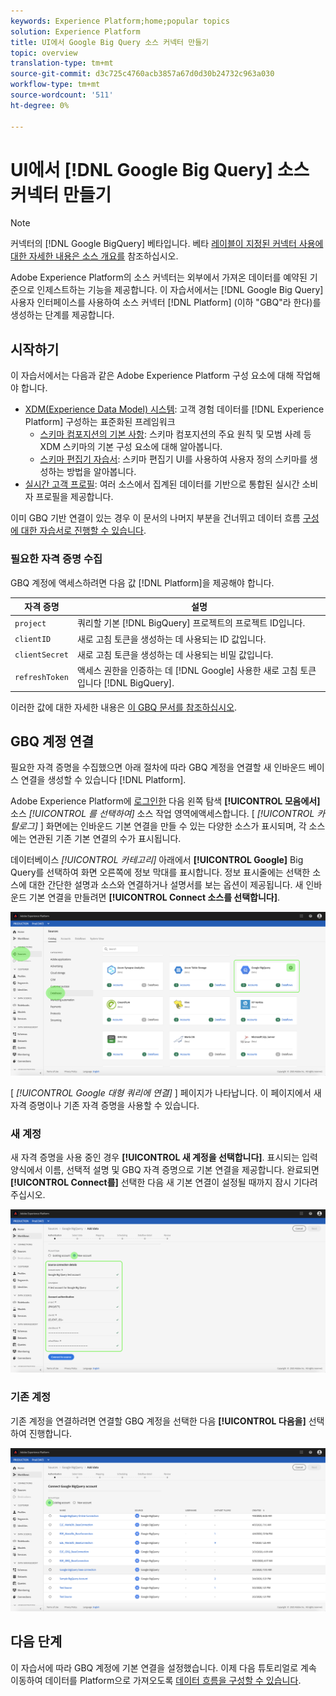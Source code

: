 ```yaml
---
keywords: Experience Platform;home;popular topics
solution: Experience Platform
title: UI에서 Google Big Query 소스 커넥터 만들기
topic: overview
translation-type: tm+mt
source-git-commit: d3c725c4760acb3857a67d0d30b24732c963a030
workflow-type: tm+mt
source-wordcount: '511'
ht-degree: 0%

---
```



# UI에서 [!DNL Google Big Query] 소스 커넥터 만들기

> [!NOTE]
> 커넥터의 [!DNL Google BigQuery] 베타입니다. 베타 [레이블이 지정된 커넥터 사용에 대한 자세한 내용은 소스 개요를](../../../../home.md#terms-and-conditions) 참조하십시오.

Adobe Experience Platform의 소스 커넥터는 외부에서 가져온 데이터를 예약된 기준으로 인제스트하는 기능을 제공합니다. 이 자습서에서는 [!DNL Google Big Query] 사용자 인터페이스를 사용하여 소스 커넥터 [!DNL Platform] (이하 &quot;GBQ&quot;라 한다)를 생성하는 단계를 제공합니다.

## 시작하기

이 자습서에서는 다음과 같은 Adobe Experience Platform 구성 요소에 대해 작업해야 합니다.

* [XDM(Experience Data Model) 시스템](../../../../../xdm/home.md): 고객 경험 데이터를 [!DNL Experience Platform] 구성하는 표준화된 프레임워크
   * [스키마 컴포지션의 기본 사항](../../../../../xdm/schema/composition.md): 스키마 컴포지션의 주요 원칙 및 모범 사례 등 XDM 스키마의 기본 구성 요소에 대해 알아봅니다.
   * [스키마 편집기 자습서](../../../../../xdm/tutorials/create-schema-ui.md): 스키마 편집기 UI를 사용하여 사용자 정의 스키마를 생성하는 방법을 알아봅니다.
* [실시간 고객 프로필](../../../../../profile/home.md): 여러 소스에서 집계된 데이터를 기반으로 통합된 실시간 소비자 프로필을 제공합니다.

이미 GBQ 기반 연결이 있는 경우 이 문서의 나머지 부분을 건너뛰고 데이터 흐름 [구성에 대한 자습서로 진행할 수 있습니다](../../dataflow/databases.md).

### 필요한 자격 증명 수집

GBQ 계정에 액세스하려면 다음 값 [!DNL Platform]을 제공해야 합니다.

| 자격 증명 | 설명 |
| ---------- | ----------- |
| `project` | 쿼리할 기본 [!DNL BigQuery] 프로젝트의 프로젝트 ID입니다. |
| `clientID` | 새로 고침 토큰을 생성하는 데 사용되는 ID 값입니다. |
| `clientSecret` | 새로 고침 토큰을 생성하는 데 사용되는 비밀 값입니다. |
| `refreshToken` | 액세스 권한을 인증하는 데 [!DNL Google] 사용한 새로 고침 토큰입니다 [!DNL BigQuery]. |

이러한 값에 대한 자세한 내용은 [이 GBQ 문서를 참조하십시오](https://cloud.google.com/storage/docs/json_api/v1/how-tos/authorizing).

## GBQ 계정 연결

필요한 자격 증명을 수집했으면 아래 절차에 따라 GBQ 계정을 연결할 새 인바운드 베이스 연결을 생성할 수 있습니다 [!DNL Platform].

Adobe Experience Platform에 <a href="https://platform.adobe.com" target="_blank">로그인한</a> 다음 왼쪽 탐색 **[!UICONTROL 모음에서]** 소스 *[!UICONTROL 를 선택하여]* 소스 작업 영역에액세스합니다. [ *[!UICONTROL 카탈로그]* ] 화면에는 인바운드 기본 연결을 만들 수 있는 다양한 소스가 표시되며, 각 소스에는 연관된 기존 기본 연결의 수가 표시됩니다.

데이터베이스 *[!UICONTROL 카테고리]* 아래에서 **[!UICONTROL Google]** Big Query를 선택하여 화면 오른쪽에 정보 막대를 표시합니다. 정보 표시줄에는 선택한 소스에 대한 간단한 설명과 소스와 연결하거나 설명서를 보는 옵션이 제공됩니다. 새 인바운드 기본 연결을 만들려면 **[!UICONTROL Connect 소스를 선택합니다]**.

![](../../../../images/tutorials/create/google-big-query/catalog.png)

[ *[!UICONTROL Google 대형 쿼리에 연결]* ] 페이지가 나타납니다. 이 페이지에서 새 자격 증명이나 기존 자격 증명을 사용할 수 있습니다.

### 새 계정

새 자격 증명을 사용 중인 경우 **[!UICONTROL 새 계정을 선택합니다]**. 표시되는 입력 양식에서 이름, 선택적 설명 및 GBQ 자격 증명으로 기본 연결을 제공합니다. 완료되면 **[!UICONTROL Connect를]** 선택한 다음 새 기본 연결이 설정될 때까지 잠시 기다려 주십시오.

![](../../../../images/tutorials/create/google-big-query/new.png)

### 기존 계정

기존 계정을 연결하려면 연결할 GBQ 계정을 선택한 다음 **[!UICONTROL 다음을]** 선택하여 진행합니다.

![](../../../../images/tutorials/create/google-big-query/existing.png)

## 다음 단계

이 자습서에 따라 GBQ 계정에 기본 연결을 설정했습니다. 이제 다음 튜토리얼로 계속 이동하여 데이터를 Platform으로 가져오도록 [데이터 흐름을 구성할 수 있습니다](../../dataflow/databases.md).